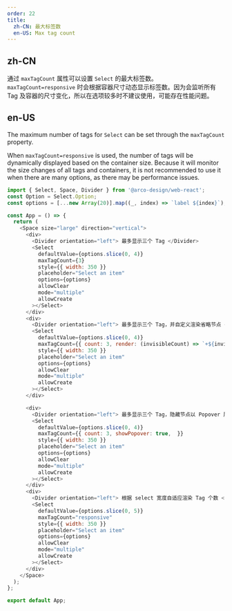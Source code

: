```yaml
---
order: 22
title:
  zh-CN: 最大标签数
  en-US: Max tag count
---
```

## zh-CN

通过 `maxTagCount` 属性可以设置 `Select` 的最大标签数。
`maxTagCount=responsive` 时会根据容器尺寸动态显示标签数。因为会监听所有 Tag 及容器的尺寸变化，所以在选项较多时不建议使用，可能存在性能问题。

## en-US

The maximum number of tags for `Select` can be set through the `maxTagCount` property.

When `maxTagCount=responsive` is used, the number of tags will be dynamically displayed based on the container size. Because it will monitor the size changes of all tags and containers, it is not recommended to use it when there are many options, as there may be performance issues.


```js
import { Select, Space, Divider } from '@arco-design/web-react';
const Option = Select.Option;
const options = [...new Array(20)].map((_, index) => `label ${index}`);

const App = () => {
  return (
    <Space size="large" direction="vertical">
      <div>
        <Divider orientation="left"> 最多显示三个 Tag </Divider>
        <Select
          defaultValue={options.slice(0, 4)}
          maxTagCount={3}
          style={{ width: 350 }}
          placeholder="Select an item"
          options={options}
          allowClear
          mode="multiple"
          allowCreate
        ></Select>
      </div>
      <div>
        <Divider orientation="left"> 最多显示三个 Tag，并自定义渲染省略节点 </Divider>
        <Select
          defaultValue={options.slice(0, 4)}
          maxTagCount={{ count: 3, render: (invisibleCount) => `+${invisibleCount}` }}
          style={{ width: 350 }}
          placeholder="Select an item"
          options={options}
          allowClear
          mode="multiple"
          allowCreate
        ></Select>
      </div>

      <div>
        <Divider orientation="left"> 最多显示三个 Tag，隐藏节点以 Popover 展示 </Divider>
        <Select
          defaultValue={options.slice(0, 4)}
          maxTagCount={{ count: 3, showPopover: true,  }}
          style={{ width: 350 }}
          placeholder="Select an item"
          options={options}
          allowClear
          mode="multiple"
          allowCreate
        ></Select>
      </div>
      <div>
        <Divider orientation="left"> 根据 select 宽度自适应渲染 Tag 个数 </Divider>
        <Select
          defaultValue={options.slice(0, 5)}
          maxTagCount="responsive"
          style={{ width: 350 }}
          placeholder="Select an item"
          options={options}
          allowClear
          mode="multiple"
          allowCreate
        ></Select>
      </div>
    </Space>
  );
};

export default App;

```
